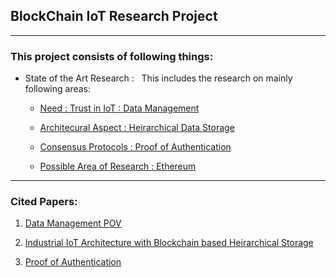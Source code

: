 ## BlockChain IoT Research Project ##
---

### This project consists of following things: ### 
- State of the Art Research : 
&nbsp;
This includes the research on mainly following areas: 
    - [Need : Trust in IoT : Data Management](StateOfTheArt/data_management.md)
    - [Architecural Aspect : Heirarchical Data Storage](StateOfTheArt/heirarchical_storj.md)
    - [Consensus Protocols : Proof of Authentication](StateOfTheArt/proofOfAuthentication.md)

    - [Possible Area of Research : Ethereum](StateOfTheArt/ethereum.md)

---

### Cited Papers: ###

1. [Data Management POV](https://ieeexplore.ieee.org/stamp/stamp.jsp?tp=&arnumber=9329260) 

2. [Industrial IoT Architecture with Blockchain based Heirarchical Storage](https://ieeexplore.ieee.org/stamp/stamp.jsp?tp=&arnumber=8946255)

3. [Proof of Authentication](https://ieeexplore.ieee.org/stamp/stamp.jsp?tp=&arnumber=9221187)
